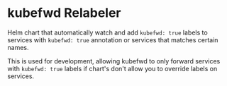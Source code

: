 # kubefwd Relabeler

Helm chart that automatically watch and add `kubefwd: true`
labels to services with `kubefwd: true` annotation
or services that matches certain names.

This is used for development, allowing kubefwd to only forward
services with `kubefwd: true` labels if chart's don't allow you to
override labels on services.
